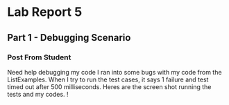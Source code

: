 # Lab Report 5
## Part 1 - Debugging Scenario

### Post From Student
Need help debugging my code
I ran into some bugs with my code from the ListExamples. When I try to run the test cases, it says 1 failure and test timed out after 500 milliseconds.
Heres are the screen shot running the tests and my codes.
!
